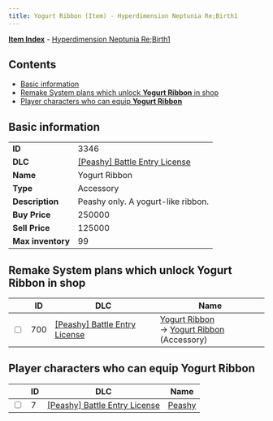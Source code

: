 ```yaml
---
title: Yogurt Ribbon (Item) - Hyperdimension Neptunia Re;Birth1
---
```


[**Item Index**](/neptunia/rb1/item/index.html) - [Hyperdimension Neptunia Re;Birth1](/neptunia/rb1)

## Contents

- [Basic information](#basic-information)
- [Remake System plans which unlock **Yogurt Ribbon** in shop](#remake-system-plans-which-unlock-yogurt-ribbon-in-shop)
- [Player characters who can equip **Yogurt Ribbon**](#player-characters-who-can-equip-yogurt-ribbon)
## Basic information

|   |   |
| -- | -- |
| **ID** | 3346 |
| **DLC** | [[Peashy] Battle Entry License](/neptunia/rb1/dlc/8-peashy.html) |
| **Name** | Yogurt Ribbon |
| **Type** | Accessory |
| **Description** | Peashy only. A yogurt-like ribbon. |
| **Buy Price** | 250000 |
| **Sell Price** | 125000 |
| **Max inventory** | 99 |


## Remake System plans which unlock **Yogurt Ribbon** in shop

|    | ID | DLC | Name |
| -- | -- | --- | ---- |
| <input type="checkbox" id="rb1-remake-8-700" class="trackbox" /> | 700 | [[Peashy] Battle Entry License](/neptunia/rb1/dlc/8-peashy.html) | [Yogurt Ribbon](/neptunia/rb1/remake/8-700-yogurt-ribbon.html)<br /> → [Yogurt Ribbon](/neptunia/rb1/item/8-3346-yogurt-ribbon.html) (Accessory) |


## Player characters who can equip **Yogurt Ribbon**

|    | ID | DLC | Name |
| -- | -- | --- | ---- |
| <input type="checkbox" id="rb1-player-8-7" class="trackbox" /> | 7 | [[Peashy] Battle Entry License](/neptunia/rb1/dlc/8-peashy.html) | [Peashy](/neptunia/rb1/player/8-7-peashy.html) |
